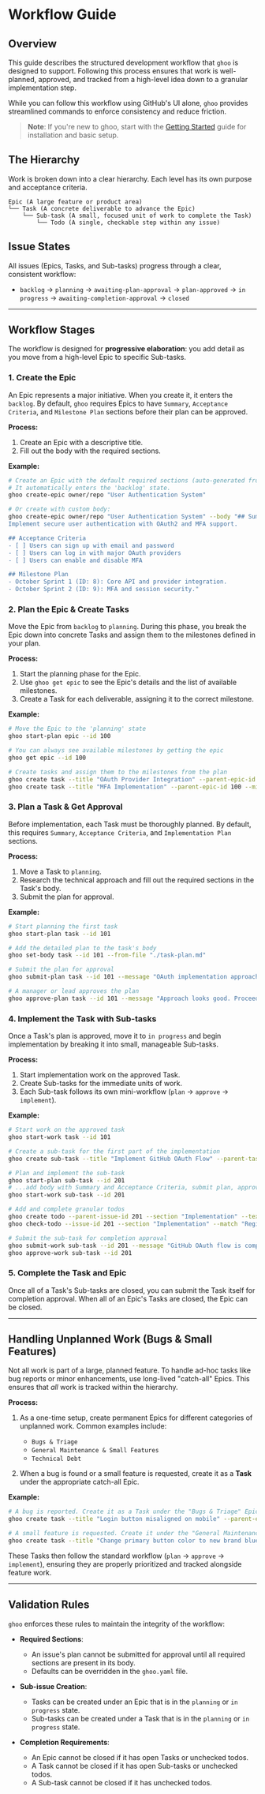 # Workflow Guide

## Overview

This guide describes the structured development workflow that `ghoo` is designed to support. Following this process ensures that work is well-planned, approved, and tracked from a high-level idea down to a granular implementation step.

While you can follow this workflow using GitHub's UI alone, `ghoo` provides streamlined commands to enforce consistency and reduce friction.

> **Note**: If you're new to ghoo, start with the [Getting Started](./getting-started.md) guide for installation and basic setup.

## The Hierarchy

Work is broken down into a clear hierarchy. Each level has its own purpose and acceptance criteria.

```
Epic (A large feature or product area)
└── Task (A concrete deliverable to advance the Epic)
    └── Sub-task (A small, focused unit of work to complete the Task)
        └── Todo (A single, checkable step within any issue)
```

## Issue States

All issues (Epics, Tasks, and Sub-tasks) progress through a clear, consistent workflow:

- `backlog` → `planning` → `awaiting-plan-approval` → `plan-approved` → `in progress` → `awaiting-completion-approval` → `closed`

---

## Workflow Stages

The workflow is designed for **progressive elaboration**: you add detail as you move from a high-level Epic to specific Sub-tasks.

### 1. Create the Epic

An Epic represents a major initiative. When you create it, it enters the `backlog`. By default, `ghoo` requires Epics to have `Summary`, `Acceptance Criteria`, and `Milestone Plan` sections before their plan can be approved.

**Process:**
1.  Create an Epic with a descriptive title.
2.  Fill out the body with the required sections.

**Example:**
```bash
# Create an Epic with the default required sections (auto-generated from template).
# It automatically enters the 'backlog' state.
ghoo create-epic owner/repo "User Authentication System"

# Or create with custom body:
ghoo create-epic owner/repo "User Authentication System" --body "## Summary
Implement secure user authentication with OAuth2 and MFA support.

## Acceptance Criteria
- [ ] Users can sign up with email and password
- [ ] Users can log in with major OAuth providers
- [ ] Users can enable and disable MFA

## Milestone Plan
- October Sprint 1 (ID: 8): Core API and provider integration.
- October Sprint 2 (ID: 9): MFA and session security."
```

### 2. Plan the Epic & Create Tasks

Move the Epic from `backlog` to `planning`. During this phase, you break the Epic down into concrete Tasks and assign them to the milestones defined in your plan.

**Process:**
1.  Start the planning phase for the Epic.
2.  Use `ghoo get epic` to see the Epic's details and the list of available milestones.
3.  Create a Task for each deliverable, assigning it to the correct milestone.

**Example:**
```bash
# Move the Epic to the 'planning' state
ghoo start-plan epic --id 100

# You can always see available milestones by getting the epic
ghoo get epic --id 100

# Create tasks and assign them to the milestones from the plan
ghoo create task --title "OAuth Provider Integration" --parent-epic-id 100 --milestone-id 8
ghoo create task --title "MFA Implementation" --parent-epic-id 100 --milestone-id 9
```

### 3. Plan a Task & Get Approval

Before implementation, each Task must be thoroughly planned. By default, this requires `Summary`, `Acceptance Criteria`, and `Implementation Plan` sections.

**Process:**
1.  Move a Task to `planning`.
2.  Research the technical approach and fill out the required sections in the Task's body.
3.  Submit the plan for approval.

**Example:**
```bash
# Start planning the first task
ghoo start-plan task --id 101

# Add the detailed plan to the task's body
ghoo set-body task --id 101 --from-file "./task-plan.md"

# Submit the plan for approval
ghoo submit-plan task --id 101 --message "OAuth implementation approach is ready for review."

# A manager or lead approves the plan
ghoo approve-plan task --id 101 --message "Approach looks good. Proceed."
```

### 4. Implement the Task with Sub-tasks

Once a Task's plan is approved, move it to `in progress` and begin implementation by breaking it into small, manageable Sub-tasks.

**Process:**
1.  Start implementation work on the approved Task.
2.  Create Sub-tasks for the immediate units of work.
3.  Each Sub-task follows its own mini-workflow (`plan` -> `approve` -> `implement`).

**Example:**
```bash
# Start work on the approved task
ghoo start-work task --id 101

# Create a sub-task for the first part of the implementation
ghoo create sub-task --title "Implement GitHub OAuth Flow" --parent-task-id 101

# Plan and implement the sub-task
ghoo start-plan sub-task --id 201
# ...add body with Summary and Acceptance Criteria, submit plan, approve plan...
ghoo start-work sub-task --id 201

# Add and complete granular todos
ghoo create todo --parent-issue-id 201 --section "Implementation" --text "Register GitHub OAuth app"
ghoo check-todo --issue-id 201 --section "Implementation" --match "Register GitHub OAuth app"

# Submit the sub-task for completion approval
ghoo submit-work sub-task --id 201 --message "GitHub OAuth flow is complete."
ghoo approve-work sub-task --id 201
```

### 5. Complete the Task and Epic

Once all of a Task's Sub-tasks are closed, you can submit the Task itself for completion approval. When all of an Epic's Tasks are closed, the Epic can be closed.

---

## Handling Unplanned Work (Bugs & Small Features)

Not all work is part of a large, planned feature. To handle ad-hoc tasks like bug reports or minor enhancements, use long-lived "catch-all" Epics. This ensures that *all* work is tracked within the hierarchy.

**Process:**
1.  As a one-time setup, create permanent Epics for different categories of unplanned work. Common examples include:
    *   `Bugs & Triage`
    *   `General Maintenance & Small Features`
    *   `Technical Debt`

2.  When a bug is found or a small feature is requested, create it as a **Task** under the appropriate catch-all Epic.

**Example:**
```bash
# A bug is reported. Create it as a Task under the "Bugs & Triage" Epic (e.g., ID 12).
ghoo create task --title "Login button misaligned on mobile" --parent-epic-id 12

# A small feature is requested. Create it under the "General Maintenance" Epic (e.g., ID 13).
ghoo create task --title "Change primary button color to new brand blue" --parent-epic-id 13
```

These Tasks then follow the standard workflow (`plan` -> `approve` -> `implement`), ensuring they are properly prioritized and tracked alongside feature work.

---

## Validation Rules

`ghoo` enforces these rules to maintain the integrity of the workflow:

*   **Required Sections**:
    *   An issue's plan cannot be submitted for approval until all required sections are present in its body.
    *   Defaults can be overridden in the `ghoo.yaml` file.

*   **Sub-issue Creation**:
    *   Tasks can be created under an Epic that is in the `planning` or `in progress` state.
    *   Sub-tasks can be created under a Task that is in the `planning` or `in progress` state.

*   **Completion Requirements**:
    *   An Epic cannot be closed if it has open Tasks or unchecked todos.
    *   A Task cannot be closed if it has open Sub-tasks or unchecked todos.
    *   A Sub-task cannot be closed if it has unchecked todos.